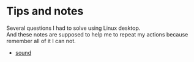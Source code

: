 # Tips and notes
Several questions I had to solve using Linux desktop.  
And these notes are supposed to help me to repeat my actions because remember all of it I can not.  

* [sound](./sound.md)
